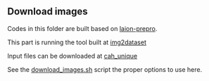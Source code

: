 ## Download images

Codes in this folder are built based on [laion-prepro](https://github.com/rom1504/laion-prepro).

This part is running the tool built at [img2dataset](https://github.com/rom1504/img2dataset)

Input files can be downloaded at [cah_unique](http://3080.rom1504.fr/cah/cah_dataframe_unique/)

See the [download_images.sh](download_images.sh) script the proper options to use here.
